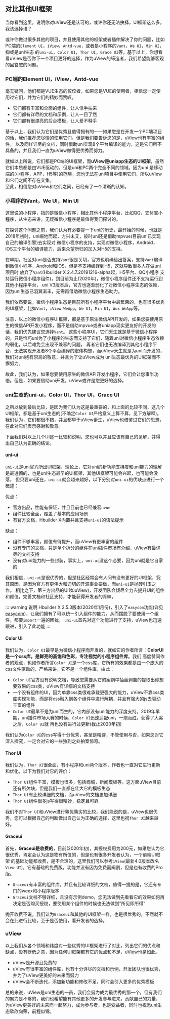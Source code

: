 ## 对比其他UI框架

当你看到这里，说明你对uView还是认可的，或许你还无法抉择，UI框架这么多，我该选择谁？  

或许你做过很多其他的项目，并且使用其他的框架或者插件解决了你的问题，比如PC端的`Element UI`，`iView`，`Antd-vue`，或者是小程序的`Vant`，`We UI`，`Min UI`，抑或是uni生态
的`uni-ui`，`Color UI`，`Thor UI`，`Grace UI`等，基于以上，你想看看uView是否你下一个项目更好的选择，作为uView的缔造者，我们希望能够客观的回答您的问题。

### PC端的Element UI，iView，Antd-vue

毫无疑问，他们都是VUE生态的佼佼者，如果您是VUE的使用者，相信您一定使用过它们，并为它们的精妙而赞叹。

- 它们都有丰富和全面的组件，让人信手拈来
- 它们都有详尽的文档和示例，让人一目了然
- 它们都有很漂亮的后台模板，让人爱不释手

基于以上，我们认为它们是优秀且值得拥有的——如果您是在开发一个PC端项目的话，我们推荐您尽情的使用它们。但是我们要告诉您的是，uView也有丰富的组件，
以及同样详尽的文档，同时借助uni实现8个平台编译的能力，这是它们所不具备的，并且我们一直为uView做得更优秀而努力。 
 
就如以上所说，它们都是PC端的UI框架，而**uView是uniapp生态的UI框架**，虽然它们本质都是由VUE驱动的，但是uni和PC两个完全不同的领域。因为uni
是移动端的(小程序，APP，H5等)的范畴，您也无法在uni项目中使用它们，所以uView和它们之间不存在交集。  
至此，相信您对uView和它们之间，已经有了一个清晰的认知。

### 小程序的Vant，We UI，Min UI

这里说的小程序，指的是微信小程序，相比其他小程序平台，比如QQ，支付宝小程序，从生态来讲，无疑微信小程序是最值得我们探讨的。 
 
在探讨这个问题之前，我们认为有必要提一下uni的历史，最开始的时候，也就是2018年初时，uni崛地而起，方兴未艾，彼时uni还是借助mpvue(目前uni已实现自己的编译引擎)去实现对
微信小程序的支持，实现对微信小程序，Android，IOS三个平台的编译能力，后来众望所归的加入对H5的支持。  

在早期，社区对uni是否支持`Vant`很是关切，官方也明确给出答案，支持`Vant`编译到微信小程序，Android和IOS，但是不支持编译到H5，这就导致很多人在做uni项目时
放弃了`Vant`(Hbuilder X 2.4.7.20191216-alpha起，H5平台、QQ小程序 支持运行微信小程序组件)，到目前为止(2020年)，微信小程序组件还不支持运行到其他小程序平台，
uni V3版本后，官方也逐渐弱化了对微信小程序生态的依赖，因为uni生态已羽翼渐丰，无需再借助微信小程序生态助力。  

我们依然要说，微信小程序生态是目前所有小程序平台中最繁荣的，也有很多优秀的UI框架，比如`Vant`，`iView WeApp`，`We UI`，`Min UI`，`Wux WeApp`等。  

注意，以上的微信小程序UI框架，都是基于原生微信API开发的，如果您要使用原生的微信API开发小程序，而不是借助mpvue或者uniapp现实更友好的开发的话，我们优先建议您选择`Vant`。
这些小程序UI，它们天生就是基于微信小程序的，只是恰巧uni为了小程序的生态而支持了它们，随着uni对微信小程序生态依赖的弱化，以后难免会出现不兼容的问题，
再者它们也无法编译到其他小程序平台，无法实现开发者8个平台编译的宏伟构想，而uView天生就是为uni而开发的，我们对uni抱有崇高的敬意，并且为了让uView成为
uni生态最优秀的UI框架而不懈努力。

故此，我们认为，如果您要使用原生的微信API开发小程序，它们会让您事半功倍。但是，如果要借助uni开发，uView或许是您更好的选择。


### uni生态的uni-ui，Color UI，Thor UI，Grace UI

之所以放到最后比较，是因为我们认为这是最重要的，和上面的比较不同，这几个UI框架，都是基于uni生态的(不确定`Color UI`严格意义上算不算，见下方解释)。
我们认为，它们都很不错，并且都早于uView诞生，uView也借鉴过它们的思想，在此对它们表示感谢和敬意。  

下面我们对以上几个UI逐一比较和说明，您也可以并且应该有自己的见解，并得出自己认为正确的结论。  

#### uni-ui

`uni-ui`是uni官方所出UI框架，理论上，它对uni的新功能支持度和uni能力的理解是最透彻的，也是uni生态最早的UI框架，其他UI框架可能会兴起，也可能会没落，
但只要uni还在，`uni-ui`就会越来越好，以下分别对`uni-ui`的优缺点进行一个概述：

优点：
- 官方出品，性能有保证，并且目前也已经兼容`nvue`
- 组件比较全面，覆盖了基本的应用场景
- 有官方文档，Hbuilder X内置并且支持`uni-ui`的语法提示

缺点：
- 组件不够丰富，颜值有待提升，而uView有更丰富的组件
- 没有专门的文档，只是单个拆分的组件在uni插件市场有介绍，uView有最详尽的文档支持
- 没有对uni能力的一些封装，事实上，`uni-ui`没这个必要，因为uni就是它自家的

我们相信，`uni-ui`是很优秀的，但是社区经常会有人问有没有更好的UI框架，究其原因，是因为官方有更伟大和迫切的开源事业要做，而`uni-ui`是抛砖引玉之作。
相比之下，第三方出品的UI(如uView)，开发团队会倾尽全力去提升UI的组件和颜值，完善文档和社区支持，才能获得开发者的青睐。

::: warning 说明
Hbuilder X 2.5.3版本(2020年1月份)，引入了`easycom`功能(详见[easycom](https://uniapp.dcloud.io/collocation/pages?id=easycom))，让我们拥有了可以统一引入组件的能力，从而摆脱了要使用一个组件，都要`import`一遍的困扰，
`uni-ui`首先对这个功能进行了支持，uView也迅速跟进，引入了此功能
:::

#### Color UI

我们认为，`Color UI`最早是为微信小程序而开发的，就如它的作者所言：**ColorUI是一个css库，是鲜亮的高饱和色彩，专注视觉的小程序组件库**。我们
高度赞同作者的观点，也如作者所言`Color UI`是一个css库，它所有的效果都是由一个庞大的css文件驱动的，严格来讲，它不是一个组件库，由此：  

- `Color UI`官方没有说明文档，导致您需要从它的案例中抽丝剥茧的提取出你想要效果的css类，uView有详细的文档支持
- 一个没有组件的UI，因为单靠css类很难承载更强大的能力，uView不靠css类库实现功能，而是将css融入到各个组件中进行解耦，并且有强大的js去驱动丰富的组件
- `Color UI`最早不是为uni而生的，它内部没有uni能力的深度支持。2019年早期，uni插件市场大赛的时候，`Color UI`迅速适配uni，一炮而红，获得了大奖之后，`Color UI`就
再也没有进行过更新(截止2020年初)

我们认为`Color UI`的css写得十分优秀，甚至是精辟，不管使用与否，如果您对它深入探究，一定会对它的一些独到之处拍案惊奇。

#### Thor UI

我们认为，`Thor UI`很全面，有小程序和uni两个版本，作者也一直对它进行更新和优化，以下为我们对它的评价：

- `Thor UI`组件丰富，模板也很多，包括商城，新闻模板等。这方面uView目前还有所欠缺，但是我们一直都在壮大它的模板生态
- `Thor UI`有比较详细的文档，而uView的文档更加详细
- `Thor UI`组件很多js写得很精妙，稳定且可靠

我们不对`Thor UI`和uView进行孰优孰劣的比较，我们能说的是，uView也很优秀，您可以根据自己的判断做出自己认为正确的选择，这里也祝`Thor UI`越来越好。

#### Graceui

首先，**Graceui是收费的**，目前(2020年初)，其授权费用为200元，如果您认为它很优秀，肯定会认为这是物有所值的，但是也有很多开发者认为，一个前端UI框架
的基础功能都收费，是不合理的，这里我们可以参考`iView`(最新4.0版本改名`View UI`)，它有基础的免费版，功能并没有因为免费而阉割，但是也有收费的Pro版。

- `Graceui`有丰富的组件库，并且有比较详细的文档，值得一提的是，它还有专门的weex和小程序版本
- `Graceui`文档不够详细，且没有示例demo，您无法做到先看看它的效果如何再决定是否购买授权，要使用某个组件的时候也无法做到"所见即所得"

抛开收费不说，我们认为`Graceui`和其他的UI框架一样，也是很优秀的，不然就不会在此进行比较，至于是否使用，看开发者的选择。


### uView

以上我们从各个领域和纬度对一些优秀的UI框架进行了对比，列出它们的优点和缺点，没有贬低之意，因为任何UI框架都有它的优点和不足，uView也是如此。

- uView是开源且免费的
- uView有很丰富的组件库，也有十分详尽的文档和示例，开发团队也很优秀，并为了uView更美好的未来而努力
- uView会不断迭代，添加新功能和修改不足，同时会引入更多的优秀模板

总的来说，uView是uni生态的一员，我们会努力成为最优秀的那一个，但有我们的努力是不够的，我们也希望能有其他更多的开发参与进来，贡献自己的力量，
为uView更美好的未来而一起努力，成为参与者，也是受益者，同时也祝愿uni生态欣欣向荣，前程似锦。




